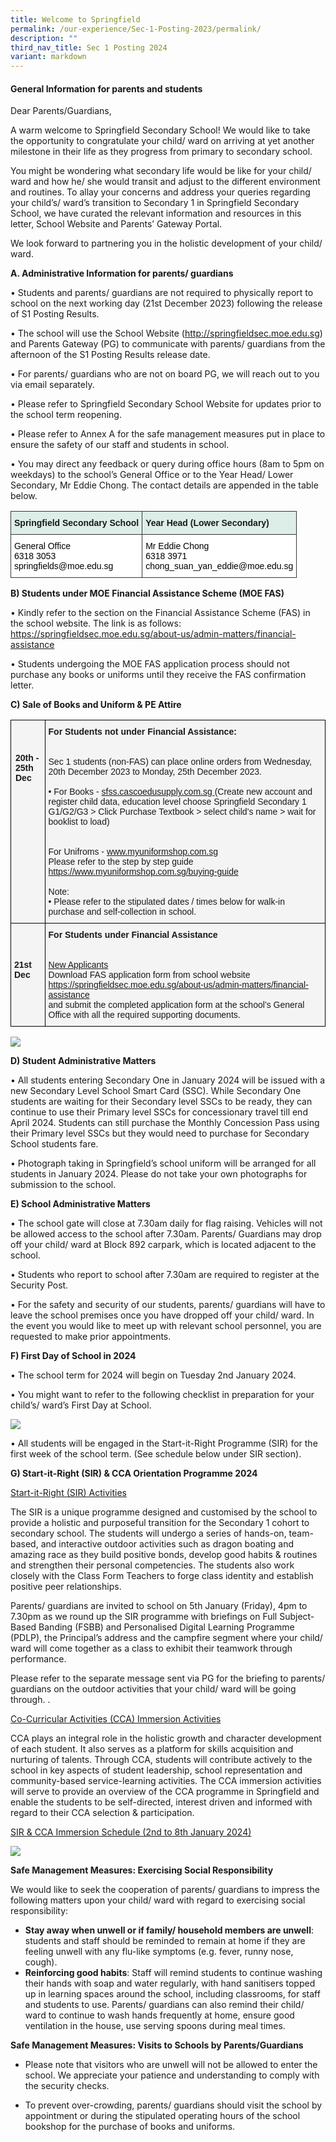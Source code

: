 ```yaml
---
title: Welcome to Springfield
permalink: /our-experience/Sec-1-Posting-2023/permalink/
description: ""
third_nav_title: Sec 1 Posting 2024
variant: markdown
---
```

#### **General Information for parents and students** 

Dear Parents/Guardians,

A warm welcome to Springfield Secondary School! We would like to take the opportunity to congratulate your child/ ward on arriving at yet another milestone in their life as they progress from primary to secondary school.

You might be wondering what secondary life would be like for your child/ ward and how  he/ she would transit and adjust to the different environment and routines. To allay your concerns and address your queries regarding your child’s/ ward’s transition to Secondary 1 in Springfield Secondary School, we have curated the relevant information and resources in this letter, School Website and Parents’ Gateway Portal. 

We look forward to partnering you in the holistic development of your child/ ward.


**A.	Administrative Information for parents/ guardians**

•	Students and parents/ guardians are not required to physically report to school on the next working day (21st December 2023) following the release of S1 Posting Results. 

•	The school will use the School Website (http://springfieldsec.moe.edu.sg) and Parents Gateway (PG) to communicate with parents/ guardians from the afternoon of the S1 Posting Results release date. 

•	For parents/ guardians who are not on board PG, we will reach out to you via email separately.  

•	Please refer to Springfield Secondary School Website for updates prior to the school term reopening. 

•	Please refer to Annex A for the safe management measures put in place to ensure the safety of our staff and students in school.

•	You may direct any feedback or query during office hours (8am to 5pm on weekdays) to the school’s General Office or to the Year Head/ Lower Secondary, Mr Eddie Chong. The contact details are appended in the table below. 



<table style="border-collapse:collapse;border-spacing:0" class="tg"><thead><tr><th style="background-color:#DDEEE9;border-color:#343434;border-style:solid;border-width:1px;font-family:Arial, sans-serif;font-size:14px;font-weight:bold;overflow:hidden;padding:10px 5px;text-align:left;vertical-align:top;word-break:normal">Springfield Secondary School</th><th style="background-color:#DDEEE9;border-color:#343434;border-style:solid;border-width:1px;font-family:Arial, sans-serif;font-size:14px;font-weight:bold;overflow:hidden;padding:10px 5px;text-align:left;vertical-align:top;word-break:normal">Year Head (Lower Secondary)</th></tr></thead><tbody><tr><td style="background-color:#ffffff;border-color:#343434;border-style:solid;border-width:1px;font-family:Arial, sans-serif;font-size:14px;overflow:hidden;padding:10px 5px;text-align:left;vertical-align:top;word-break:normal"><span style="font-weight:normal;color:#000">General Office <br>6318 3053 <br> springfields@moe.edu.sg</span></td><td style="background-color:#ffffff;border-color:#343434;border-style:solid;border-width:1px;font-family:Arial, sans-serif;font-size:14px;overflow:hidden;padding:10px 5px;text-align:left;vertical-align:top;word-break:normal"><span style="font-weight:normal;color:#000">Mr Eddie Chong <br> 6318 3971 <br>chong_suan_yan_eddie@moe.edu.sg</span></td></tr></tbody></table>


**B) Students under MOE Financial Assistance Scheme (MOE FAS)**

•	Kindly refer to the section on the Financial Assistance Scheme (FAS) in the school website. The link is as follows:
https://springfieldsec.moe.edu.sg/about-us/admin-matters/financial-assistance

•	Students undergoing the MOE FAS application process should not purchase any books or uniforms until they receive the FAS confirmation letter.


**C) Sale of Books and Uniform &amp; PE Attire**


  <table style="border-collapse:collapse;border-spacing:0" class="tg"><thead><tr><th style="background-color:#F4F4F4;border-color:#000000;border-style:solid;border-width:1px;font-family:Arial, sans-serif;font-size:14px;font-weight:bold;overflow:hidden;padding10px 5px;text-align:left;vertical-align:top;word-break:normal"><br><br><br><span style="background-color:transparent">20th - 25th Dec</span><br><br><span style="background-color:transparent"></span><br><br><br><br><br><span style="background-color:transparent"><br></span><br></th><th style="background-color:#F4F4F4;border-color:#000000;border-style:solid;border-width:1px;font-family:Arial, sans-serif;font-size:14px;font-weight:normal;overflow:hidden;padding:10px 5px;text-align:left;vertical-align:top;word-break:normal"><b>For Students not under Financial Assistance:</b><br><br><br><span style="background-color:transparent">Sec 1 students (non-FAS)  can place online orders from Wednesday, 20th December 2023 to Monday, 25th December 2023. </span><br><br><span style="background-color:transparent">•	For Books - <a href="https://www.sfss.cascoedusupply.com.sg/">sfss.cascoedusupply.com.sg </a> 
(Create new account and register child data, education level choose Springfield Secondary 1 G1/G2/G3 &gt; Click Purchase Textbook &gt; select child’s name &gt; wait for booklist to load)
 </span><br><br><span style="background-color:transparent"><br>For Unifroms -  <a href="https://www.myuniformshop.com.sg/">www.myuniformshop.com.sg </a> <br>Please refer to the step by step guide <br>  <a href="https://www.myuniformshop.com.sg/buying-guide">https://www.myuniformshop.com.sg/buying-guide </a> <br><br>Note: <br>•	Please refer to the stipulated dates / times below for walk-in purchase and self-collection in school. </span></th></tr></thead><tbody><tr><td style="background-color:#F4F4F4;border-color:#000000;border-style:solid;border-width:1px;font-family:Arial, sans-serif;font-size:14px;font-weight:bold;overflow:hidden;padding:10px 5px;text-align:left;vertical-align:top;word-break:normal"><br><br><br>21st Dec<br><br></td><td style="background-color:#F4F4F4;border-color:#000000;border-style:solid;border-width:1px;font-family:Arial, sans-serif;font-size:14px;overflow:hidden;padding:10px 5px;text-align:left;vertical-align:top;word-break:normal"><b> For Students under Financial Assistance</b><br><br><br><u>New Applicants</u><br>Download FAS application form from school website <br> <a href="https://springfieldsec.moe.edu.sg/about-us/admin-matters/financial-assistance">https://springfieldsec.moe.edu.sg/about-us/admin-matters/financial-assistance  </a> <br> and submit the completed application form at the school’s General Office with all the required supporting documents. </td></tr></tbody></table>


![](/images/SIR0.png)


**D) Student Administrative Matters**

•	All students entering Secondary One in January 2024 will be issued with a new Secondary Level School Smart Card (SSC). While Secondary One students are waiting for their Secondary level SSCs to be ready, they can continue to use their Primary level SSCs for concessionary travel till end April 2024. Students can still purchase the Monthly Concession Pass using their Primary level SSCs but they would need to purchase for Secondary School students fare.

•	Photograph taking in Springfield’s school uniform will be arranged for all students in January 2024. Please do not take your own photographs for submission to the school. 


**E) School Administrative Matters**

•	The school gate will close at 7.30am daily for flag raising. Vehicles will not be allowed access to the school after 7.30am. Parents/ Guardians may drop off your child/ ward at Block 892 carpark, which is located adjacent to the school.

•	Students who report to school after 7.30am are required to register at the Security Post.

•	For the safety and security of our students, parents/ guardians will have to leave the school premises once you have dropped off your child/ ward. In the event you would like to meet up with relevant school personnel, you are requested to make prior appointments. 



**F) First Day of School in 2024**

•	The school term for 2024 will begin on Tuesday 2nd January 2024.

•	You might want to refer to the following checklist in preparation for your child’s/ ward’s First Day at School.

![](/images/SIR2024.png)

•	All students will be engaged in the Start-it-Right Programme (SIR) for the first week of the school term. (See schedule below under SIR section).

**G) Start-it-Right (SIR) &amp; CCA Orientation Programme 2024**

<u>Start-it-Right (SIR) Activities</u>

The SIR is a unique programme designed and customised by the school to provide a holistic and purposeful transition for the Secondary 1 cohort to secondary school. The students will undergo a series of hands-on, team-based, and interactive outdoor activities such as dragon boating and amazing race as they build positive bonds, develop good habits &amp; routines and strengthen their personal competencies. The students also work closely with the Class Form Teachers to forge class identity and establish positive peer relationships. 

Parents/ guardians are invited to school on 5th January (Friday), 4pm to 7.30pm as we round up the SIR programme with briefings on Full Subject-Based Banding (FSBB) and Personalised Digital Learning Programme (PDLP), the Principal’s address and the campfire segment where your child/ ward will come together as a class to exhibit their teamwork through performance.

Please refer to the separate message sent via PG for the briefing to parents/ guardians on the outdoor activities that your child/ ward will be going through.
.

<u>Co-Curricular Activities (CCA) Immersion Activities </u>

CCA plays an integral role in the holistic growth and character development of each student. It also serves as a platform for skills acquisition and nurturing of talents. Through CCA, students will contribute actively to the school in key aspects of student leadership, school representation and community-based service-learning activities. The CCA immersion activities will serve to provide an overview of the CCA programme in Springfield and enable the students to be self-directed, interest driven and informed with regard to their CCA selection &amp; participation. 

<u>SIR &amp; CCA Immersion Schedule (2nd to 8th January 2024)</u>

![](/images/SIRnImmersprog.png)




**Safe Management Measures: Exercising Social Responsibility**

We would like to seek the cooperation of parents/ guardians to impress the following matters upon your child/ ward with regard to exercising social responsibility: 

- <b>Stay away when unwell or if family/ household members are unwell</b>: students and staff should be reminded to remain at home if they are feeling unwell with any flu-like symptoms (e.g. fever, runny nose, cough). 
- <b>Reinforcing good habits</b>: Staff will remind students to continue washing their hands with soap and water regularly, with hand sanitisers topped up in learning spaces around the school, including classrooms, for staff and students to use. Parents/ guardians can also remind their child/ ward to continue to wash hands frequently at home, ensure good ventilation in the house, use serving spoons during meal times.


**Safe Management Measures: Visits to Schools by Parents/Guardians**
- Please note that visitors who are unwell will not be allowed to enter the school. We appreciate your patience and understanding to comply with the security checks.

-	To prevent over-crowding, parents/ guardians should visit the school by appointment or during the stipulated operating hours of the school bookshop for the purchase of books and uniforms.